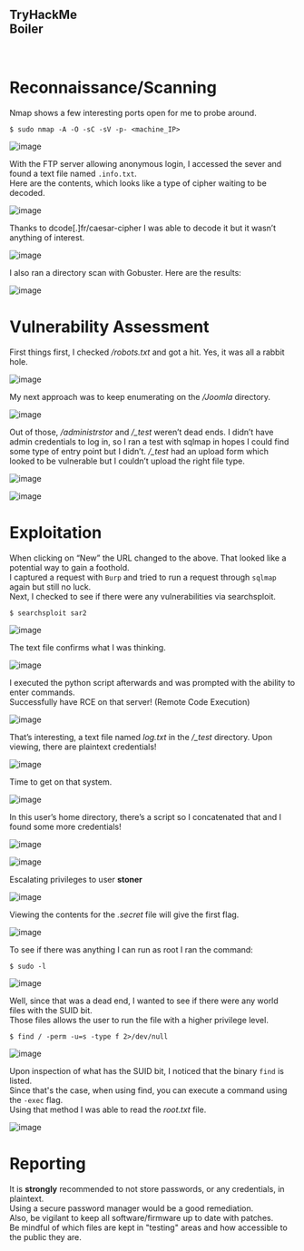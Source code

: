 TryHackMe <br>
Boiler
---
<br>

# Reconnaissance/Scanning
Nmap shows a few interesting ports open for me to probe around.
```
$ sudo nmap -A -O -sC -sV -p- <machine_IP>
```
![image](https://github.com/xocybersec/TryHackMe-Walkthroughs/assets/91302698/6ef3fb82-db7f-41b8-b258-7d3d1376f1fc)

With the FTP server allowing anonymous login, I accessed the sever and found a text file named `.info.txt`. <br>
Here are the contents, which looks like a type of cipher waiting to be decoded.

![image](https://github.com/xocybersec/TryHackMe-Walkthroughs/assets/91302698/4ba79606-46dd-45bc-a200-ccbbfc292f0e)

Thanks to dcode[.]fr/caesar-cipher I was able to decode it but it wasn’t anything of interest.

![image](https://github.com/xocybersec/TryHackMe-Walkthroughs/assets/91302698/8d01592f-3281-4b99-a494-dfff6664a207)

I also ran a directory scan with Gobuster. Here are the results: 

![image](https://github.com/xocybersec/TryHackMe-Walkthroughs/assets/91302698/26475cab-556b-4a67-acd6-f17a77d87de2)

# Vulnerability Assessment

First things first, I checked */robots.txt* and got a hit. Yes, it was all a rabbit hole. 

![image](https://github.com/xocybersec/TryHackMe-Walkthroughs/assets/91302698/0c4962f1-5e7f-4903-8433-7b31f9ea4d6b)

My next approach was to keep enumerating on the */Joomla* directory. 

![image](https://github.com/xocybersec/TryHackMe-Walkthroughs/assets/91302698/12ff14e6-c476-4c23-8377-19a713475a62)

Out of those, */administrstor* and */_test* weren’t dead ends. I didn’t have admin credentials to log in, so I ran a test with sqlmap in hopes I could find some type of entry point but I didn’t.
*/_test* had an upload form which looked to be vulnerable but I couldn’t upload the right file type.

![image](https://github.com/xocybersec/TryHackMe-Walkthroughs/assets/91302698/d410a275-0e68-4502-942c-117d3d3d3389)

![image](https://github.com/xocybersec/TryHackMe-Walkthroughs/assets/91302698/763b3c0d-4355-4c78-b8a9-824f97470147)

# Exploitation

When clicking on “New” the URL changed to the above. That looked like a potential way to gain a foothold. <br>
I captured a request with `Burp` and tried to run a request through `sqlmap` again but still no luck. <br>
Next, I checked to see if there were any vulnerabilities via searchsploit. <br>
```
$ searchsploit sar2
```
![image](https://github.com/xocybersec/TryHackMe-Walkthroughs/assets/91302698/20ce1f13-56b2-4765-b459-5e2b25e3cf50)

The text file confirms what I was thinking.

![image](https://github.com/xocybersec/TryHackMe-Walkthroughs/assets/91302698/f3840f23-25d9-4bcf-bd73-4fa6b4f71345)

I executed the python script afterwards and was prompted with the ability to enter commands. <br>
Successfully have RCE on that server! (Remote Code Execution)

![image](https://github.com/xocybersec/TryHackMe-Walkthroughs/assets/91302698/9590bc09-bbd9-40d3-a400-0e0736fd7a2e)

That’s interesting, a text file named *log.txt* in the */_test* directory. Upon viewing, there are plaintext credentials!

![image](https://github.com/xocybersec/TryHackMe-Walkthroughs/assets/91302698/6dc82d6d-3e62-4275-8d6b-3bfa47d37c34)

Time to get on that system.

![image](https://github.com/xocybersec/TryHackMe-Walkthroughs/assets/91302698/82b9dac6-2958-41ee-83ad-e1f22725e4ad)

In this user’s home directory, there’s a script so I concatenated that and I found some more credentials!

![image](https://github.com/xocybersec/TryHackMe-Walkthroughs/assets/91302698/8c90bedb-c0e5-47fa-b61b-41e8eb37cf66)

![image](https://github.com/xocybersec/TryHackMe-Walkthroughs/assets/91302698/f786e4ee-2cac-4270-9aa6-4b4e94a37dd9)

Escalating privileges to user <b>stoner</b>

![image](https://github.com/xocybersec/TryHackMe-Walkthroughs/assets/91302698/74e2b383-b1a4-42c8-8206-9ac028fbf197)

Viewing the contents for the *.secret* file will give the first flag.

![image](https://github.com/xocybersec/TryHackMe-Walkthroughs/assets/91302698/bdb4ad07-8550-4f84-9c8e-ac100c8b8ae3)

To see if there was anything I can run as root I ran the command:
```
$ sudo -l
```
![image](https://github.com/xocybersec/TryHackMe-Walkthroughs/assets/91302698/b8f03f26-61c3-44f0-a3f7-a767df0ad5d0)

Well, since that was a dead end, I wanted to see if there were any world files with the SUID bit. <br>
Those files allows the user to run the file with a higher privilege level.
```
$ find / -perm -u=s -type f 2>/dev/null
```
![image](https://github.com/xocybersec/TryHackMe-Walkthroughs/assets/91302698/08c10c51-ff7b-474c-81f9-6ea3283ed691)

Upon inspection of what has the SUID bit, I noticed that the binary `find` is listed. <br>
Since that's the case, when using find, you can execute a command using the `-exec` flag. <br>
Using that method I was able to read the *root.txt* file.

![image](https://github.com/xocybersec/TryHackMe-Walkthroughs/assets/91302698/3b3607ea-85dc-4490-b498-eb632f6a4aec)

# Reporting

It is <b>strongly</b> recommended to not store passwords, or any credentials, in plaintext. <br>
Using a secure password manager would be a good remediation. <br>
Also, be vigilant to keep all software/firmware up to date with patches. <br>
Be mindful of which files are kept in "testing" areas and how accessible to the public they are.


